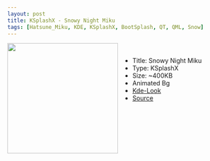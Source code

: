 ```yaml
---
layout: post
title: KSplashX - Snowy Night Miku
tags: [Hatsune_Miku, KDE, KSplashX, BootSplash, QT, QML, Snow]
---
```

<img class="preview_image" height="250px" style="padding-right: 30px;" align="left" src="https://cdn.pling.com/img/4/c/4/7/ca020517c66613121b9fde1130d8aceab2e7.png" />

<br>

- Title: Snowy Night Miku
- Type: KSplashX
- Size: ~400KB
- Animated Bg
- [Kde-Look](https://store.kde.org/p/1239295/)
- [Source](https://gitlab.com/Weeb-Themes/plasma-splashscreen/SnowyNightMiku)
